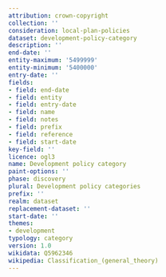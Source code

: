 ```yaml
---
attribution: crown-copyright
collection: ''
consideration: local-plan-policies
dataset: development-policy-category
description: ''
end-date: ''
entity-maximum: '5499999'
entity-minimum: '5400000'
entry-date: ''
fields:
- field: end-date
- field: entity
- field: entry-date
- field: name
- field: notes
- field: prefix
- field: reference
- field: start-date
key-field: ''
licence: ogl3
name: Development policy category
paint-options: ''
phase: discovery
plural: Development policy categories
prefix: ''
realm: dataset
replacement-dataset: ''
start-date: ''
themes:
- development
typology: category
version: 1.0
wikidata: Q5962346
wikipedia: Classification_(general_theory)
---
```

